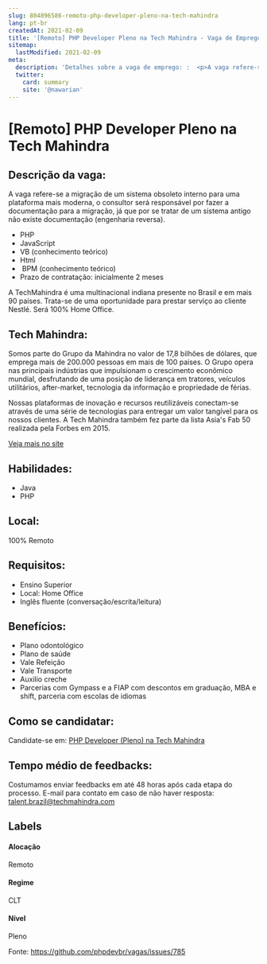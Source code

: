 ```yaml
---
slug: 804896586-remoto-php-developer-pleno-na-tech-mahindra
lang: pt-br
createdAt: 2021-02-09
title: '[Remoto] PHP Developer Pleno na Tech Mahindra - Vaga de Emprego'
sitemap:
  lastModified: 2021-02-09
meta:
  description: 'Detalhes sobre a vaga de emprego: :  <p>A vaga refere-se a migração de um sistema obsoleto interno para uma plataforma mais moderna, o consultor será responsável por fazer a documentação para a migração, já que por se tratar de um sistema antigo não existe documentação (engenharia reversa).</p> <ul> <li>PHP</li> <li>JavaScript</li> <li>VB (conhecimento teórico)</li> <li>Html</li> <li>&nbsp;BPM (conhecimento teórico)</li> <li>Prazo de contratação: inicialmente 2 meses&nbsp;</li> </ul> <p></p> <p>A TechMahindra é uma multinacional indiana presente no Brasil e em mais 90 países. Trata-se de uma oportunidade para prestar serviço ao cliente Nestlé. Será 100% Home Office.&nbsp;</p> <p></p>'
  twitter:
    card: summary
    site: '@nawarian'
---
```


# [Remoto] PHP Developer Pleno na Tech Mahindra

## Descrição da vaga: 
 <p>A vaga refere-se a migração de um sistema obsoleto interno para uma plataforma mais moderna, o consultor será responsável por fazer a documentação para a migração, já que por se tratar de um sistema antigo não existe documentação (engenharia reversa).</p>
<ul>
<li>PHP</li>
<li>JavaScript</li>
<li>VB  (conhecimento teórico)</li>
<li>Html</li>
<li>&nbsp;BPM (conhecimento  teórico)</li>
<li>Prazo de contratação: inicialmente 2 meses&nbsp;</li>
</ul>
<p></p>
<p>A TechMahindra é uma multinacional indiana presente no Brasil e em mais 90 países. Trata-se de uma oportunidade para prestar serviço ao cliente Nestlé. Será 100% Home Office.&nbsp;</p>
<p></p>

## Tech Mahindra: 
 <p>Somos parte do Grupo da Mahindra no valor de 17,8 bilhões de dólares, que emprega mais de 200.000 pessoas em mais de 100 países. O Grupo opera nas principais indústrias que impulsionam o crescimento econômico mundial, desfrutando de uma posição de liderança em tratores, veículos utilitários, after-market, tecnologia da informação e propriedade de férias.</p>

<p>Nossas plataformas de inovação e recursos reutilizáveis conectam-se através de uma série de tecnologias para entregar um valor tangível para os nossos clientes. A Tech Mahindra também fez parte da lista Asia's Fab 50 realizada pela Forbes em 2015.</p><a href='https://coodesh.com/empresas/tech-mahindra'>Veja mais no site</a>

 ## Habilidades: 
 - Java 
- PHP

## Local: 
 100% Remoto

## Requisitos: 
 - Ensino Superior 
- Local: Home Office 
- Inglês fluente (conversação/escrita/leitura)

## Benefícios: 
 - Plano odontológico 
- Plano de saúde 
-  Vale Refeição 
- Vale Transporte 
- Auxilio creche 
- Parcerias com Gympass e a FIAP com descontos em graduação, MBA e shift, parceria com escolas de idiomas

## Como se candidatar:
Candidate-se em: [PHP Developer (Pleno) na Tech Mahindra](https://coodesh.com/vagas/desenvolvedor-php-pl-191115?origin=github&modal=open)

## Tempo médio de feedbacks:
 Costumamos enviar feedbacks em até 48 horas após cada etapa do processo. E-mail para contato em caso de não haver resposta: [talent.brazil@techmahindra.com](mailto:talent.brazil@techmahindra.com)

## Labels

#### Alocação
Remoto

#### Regime
CLT

#### Nível
Pleno

Fonte: https://github.com/phpdevbr/vagas/issues/785
